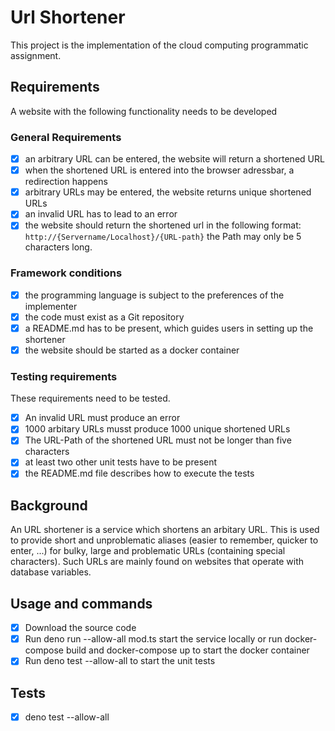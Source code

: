 # Url Shortener 

This project is the implementation of the cloud computing programmatic assignment.

## Requirements
A website with the following functionality needs to be developed

### General Requirements
- [x] an arbitrary URL can be entered, the website will return a shortened URL
- [x] when the shortened URL is entered into the browser adressbar, a redirection happens
- [x] arbitrary URLs may be entered, the website returns unique shortened URLs
- [x] an invalid URL has to lead to an error
- [x] the website should return the shortened url in the following format: `http://{Servername/Localhost}/{URL-path}` the Path may only be 5 characters long.

### Framework conditions
- [x] the programming language is subject to the preferences of the implementer
- [x] the code must exist as a Git repository
- [x] a README.md has to be present, which guides users in setting up the shortener
- [x] the website should be started as a docker container    

### Testing requirements
These requirements need to be tested.
- [x] An invalid URL must produce an error
- [x] 1000 arbitary URLs musst produce 1000 unique shortened URLs
- [x] The URL-Path of the shortened URL must not be longer than five characters
- [x] at least two other unit tests have to be present
- [x] the README.md file describes how to execute the tests

## Background
An URL shortener is a service which shortens an arbitary URL. 
This is used to provide short and unproblematic aliases (easier to remember, quicker to enter, ...) for bulky, large and problematic URLs (containing special characters). Such URLs are mainly found on websites that operate with database variables.

## Usage and commands
- [x] Download the source code
- [x] Run deno run --allow-all mod.ts start the service locally or run docker-compose build and docker-compose up to start the docker container 
- [x] Run deno test --allow-all to start the unit tests

## Tests
- [x] deno test --allow-all
